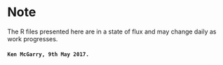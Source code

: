 # Note
The R files presented here are in a state of flux and may change daily as work progresses.

#### `Ken McGarry, 9th May 2017.`


